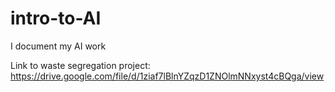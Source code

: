 # intro-to-AI
I document my AI work

Link to waste segregation project: https://drive.google.com/file/d/1ziaf7lBlnYZqzD1ZNOlmNNxyst4cBQga/view
